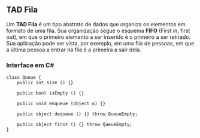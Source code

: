 ## TAD Fila
Um **TAD Fila** é um tipo abstrato de dados que organiza os elementos em formato de uma fila. Sua organização segue o esquema __FIFO__ (First in, first out), em que o primeiro elemento a ser inserido é o primeiro a ser retirado. Sua aplicação pode ser vista, por exemplo, em uma fila de pessoas, em que a última pessoa a entrar na fila é a primeira a sair dela.

### Interface em C#

```
class Queue {
    public int size () {}

    public bool isEmpty () {}

    public void enqueue (object o) {}

    public object dequeue () {} throw QueueEmpty;
    
    public object first () {} throw QueueEmpty;
}
```